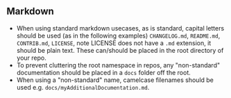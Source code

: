 ## Markdown

  - When using standard markdown usecases, as is standard, capital letters should be used (as in the following examples)
`CHANGELOG.md`, `README.md`, `CONTRIB.md`, `LICENSE`, note LICENSE does not have a `.md` extension, it should be plain text.  These can/should be placed in the root directory of your repo.
  - To prevent cluttering the root namespace in repos, any "non-standard" documentation should be placed in a `docs` folder off the root.
  - When using a "non-standard" name, camelcase filenames should be used e.g. `docs/myAdditionalDocumentation.md`.
